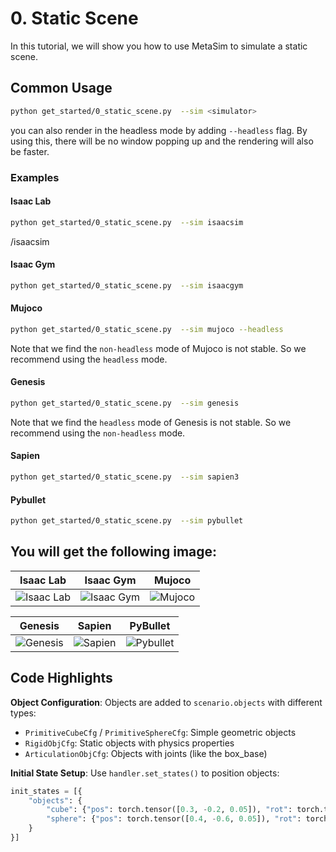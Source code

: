 #  0. Static Scene
In this tutorial, we will show you how to use MetaSim to simulate a static scene.

## Common Usage

```bash
python get_started/0_static_scene.py  --sim <simulator>
```
you can also render in the headless mode by adding `--headless` flag. By using this, there will be no window popping up and the rendering will also be faster.

### Examples

#### Isaac Lab
```bash
python get_started/0_static_scene.py  --sim isaacsim
```
/isaacsim
#### Isaac Gym
```bash
python get_started/0_static_scene.py  --sim isaacgym
```

#### Mujoco
```bash
python get_started/0_static_scene.py  --sim mujoco --headless
```
Note that we find the `non-headless` mode of Mujoco is not stable. So we recommend using the `headless` mode.

#### Genesis
```bash
python get_started/0_static_scene.py  --sim genesis
```
Note that we find the `headless` mode of Genesis is not stable. So we recommend using the `non-headless` mode.

#### Sapien
```bash
python get_started/0_static_scene.py  --sim sapien3
```

#### Pybullet
```bash
python get_started/0_static_scene.py  --sim pybullet
```



You will get the following image:
---
| Isaac Lab | Isaac Gym | Mujoco |
|:---:|:---:|:---:|
| ![Isaac Lab](../../../_static/standard_output/0_static_scene_isaaclab.png) | ![Isaac Gym](../../../_static/standard_output/0_static_scene_isaacgym.png) | ![Mujoco](../../../_static/standard_output/0_static_scene_mujoco.png) |

| Genesis | Sapien | PyBullet |
|:---:|:---:|:---:|
| ![Genesis](../../../_static/standard_output/0_static_scene_genesis.png) | ![Sapien](../../../_static/standard_output/0_static_scene_sapien3.png) | ![Pybullet](../../../_static/standard_output/0_static_scene_pybullet.png) |

## Code Highlights

**Object Configuration**: Objects are added to `scenario.objects` with different types:
- `PrimitiveCubeCfg` / `PrimitiveSphereCfg`: Simple geometric objects
- `RigidObjCfg`: Static objects with physics properties  
- `ArticulationObjCfg`: Objects with joints (like the box_base)

**Initial State Setup**: Use `handler.set_states()` to position objects:
```python
init_states = [{
    "objects": {
        "cube": {"pos": torch.tensor([0.3, -0.2, 0.05]), "rot": torch.tensor([1.0, 0.0, 0.0, 0.0])},
        "sphere": {"pos": torch.tensor([0.4, -0.6, 0.05]), "rot": torch.tensor([1.0, 0.0, 0.0, 0.0])},
    }
}]
```